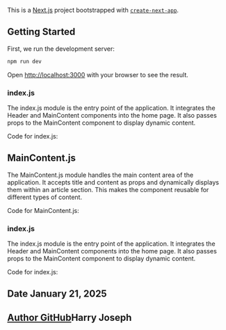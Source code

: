 This is a [Next.js](https://nextjs.org) project bootstrapped with [`create-next-app`](https://nextjs.org/docs/app/api-reference/cli/create-next-app).

## Getting Started

First, we run the development server:

```bash
npm run dev

```

Open [http://localhost:3000](http://localhost:3000) with your browser to see the result.

### index.js
The index.js module is the entry point of the application. It integrates the Header and MainContent components into the home page. It also passes props to the MainContent component to display dynamic content.

Code for index.js:



## MainContent.js
The MainContent.js module handles the main content area of the application. It accepts title and content as props and dynamically displays them within an article section. This makes the component reusable for different types of content.

Code for MainContent.js:



### index.js
The index.js module is the entry point of the application. It integrates the Header and MainContent components into the home page. It also passes props to the MainContent component to display dynamic content.

Code for index.js:



## Date January 21, 2025
## [Author GitHub](https://github.com/hjoseph777)Harry Joseph
